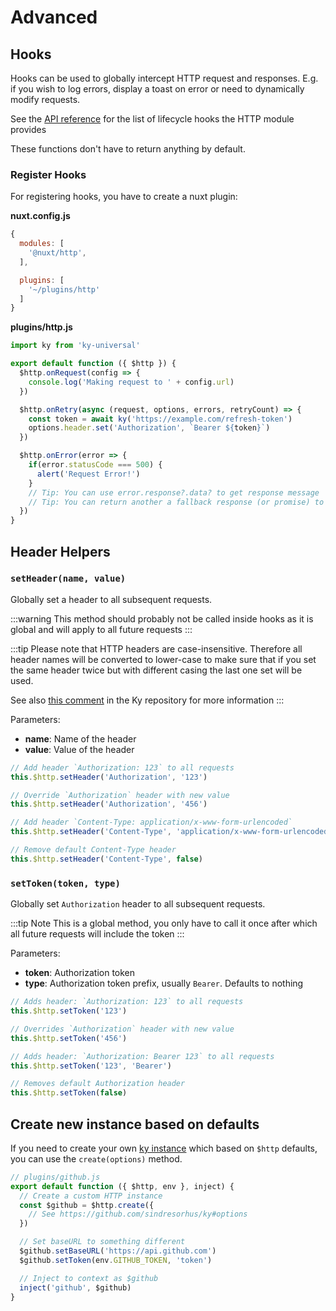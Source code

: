 # Advanced

## Hooks

Hooks can be used to globally intercept HTTP request and responses. E.g. if you wish to log errors, display a toast on error or need to dynamically modify requests.

See the [API reference](/api/#hooks) for the list of lifecycle hooks the HTTP module provides

These functions don't have to return anything by default.

### Register Hooks

For registering hooks, you have to create a nuxt plugin:

**nuxt.config.js**

```js
{
  modules: [
    '@nuxt/http',
  ],

  plugins: [
    '~/plugins/http'
  ]
}
```

**plugins/http.js**

```js
import ky from 'ky-universal'

export default function ({ $http }) {
  $http.onRequest(config => {
    console.log('Making request to ' + config.url)
  })

  $http.onRetry(async (request, options, errors, retryCount) => {
    const token = await ky('https://example.com/refresh-token')
    options.header.set('Authorization', `Bearer ${token}`)
  })

  $http.onError(error => {
    if(error.statusCode === 500) {
      alert('Request Error!')
    }
    // Tip: You can use error.response?.data? to get response message
    // Tip: You can return another a fallback response (or promise) to avoid rejection
  })
}
```

## Header Helpers

### `setHeader(name, value)`

Globally set a header to all subsequent requests.

:::warning
This method should probably not be called inside hooks as it is global and will apply to all future requests
:::

:::tip
Please note that HTTP headers are case-insensitive. Therefore all header names will be converted to lower-case to make sure that if you set the same header twice but with different casing the last one set will be used.

See also [this comment](https://github.com/sindresorhus/ky/issues/105#issuecomment-470169100) in the Ky repository for more information
:::

Parameters:

* **name**: Name of the header
* **value**: Value of the header

```js
// Add header `Authorization: 123` to all requests
this.$http.setHeader('Authorization', '123')

// Override `Authorization` header with new value
this.$http.setHeader('Authorization', '456')

// Add header `Content-Type: application/x-www-form-urlencoded`
this.$http.setHeader('Content-Type', 'application/x-www-form-urlencoded')

// Remove default Content-Type header
this.$http.setHeader('Content-Type', false)
```

### `setToken(token, type)`

Globally set `Authorization` header to all subsequent requests.

:::tip Note
This is a global method, you only have to call it once after which all future requests will include the token
:::

Parameters:

* **token**: Authorization token
* **type**: Authorization token prefix, usually `Bearer`. Defaults to nothing

```js
// Adds header: `Authorization: 123` to all requests
this.$http.setToken('123')

// Overrides `Authorization` header with new value
this.$http.setToken('456')

// Adds header: `Authorization: Bearer 123` to all requests
this.$http.setToken('123', 'Bearer')

// Removes default Authorization header
this.$http.setToken(false)
```

## Create new instance based on defaults

If you need to create your own [ky instance](https://github.com/sindresorhus/ky#kycreatedefaultoptions) which based on `$http` defaults, you can use the `create(options)` method.

```js
// plugins/github.js
export default function ({ $http, env }, inject) {
  // Create a custom HTTP instance
  const $github = $http.create({
    // See https://github.com/sindresorhus/ky#options
  })

  // Set baseURL to something different
  $github.setBaseURL('https://api.github.com')
  $github.setToken(env.GITHUB_TOKEN, 'token')

  // Inject to context as $github
  inject('github', $github)
}
```
